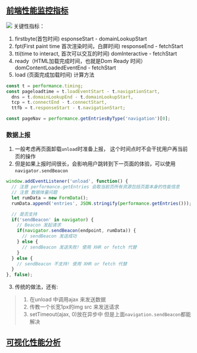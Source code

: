 
## [前端性能监控指标](https://github.com/Godiswill/blog/issues/19)
![](https://imgconvert.csdnimg.cn/aHR0cHM6Ly9yYXcuZ2l0aHVidXNlcmNvbnRlbnQuY29tL0dvZGlzd2lsbC9ibG9nL21hc3Rlci8wOCVFNSU4OSU4RCVFNyVBQiVBRiVFNSVCNyVBNSVFNyVBOCU4QiVFNSU4QyU5Ni90aW1lc3RhbXAtZGlhZ3JhbS5qcGc?x-oss-process=image/format,png)
关键性指标：
1. firstbyte(首包时间) esponseStart - domainLookupStart
2. fpt(First paint time 首次渲染时间，白屏时间) responseEnd - fetchStart
3. tti(time to interact, 首次可以交互的时间) domInteractive - fetchStart 
4. ready（HTML加载完成时间，也就是Dom Ready 时间） domContentLoadedEventEnd - fetchStart
5. load (页面完成加载时间)
计算方法
```javascript
const t = performance.timing;
const pageloadtime = t.loadEventStart - t.navigationStart,
  dns = t.domainLookupEnd - t.domainLookupStart,
  tcp = t.connectEnd - t.connectStart,
  ttfb = t.responseStart - t.navigationStart;
```

```javascript
const pageNav = performance.getEntriesByType('navigation')[0];
```

### 数据上报
1. 一般考虑再页面卸载`unload`时准备上报， 这个时间点时不会干扰用户再当前页的操作
2. 但是如果上报时间很长，会影响用户跳转到下一页面的体验，可以使用`navigator.sendBeacon`
```javascript
window.addEventListener('unload', function() {
  // 注意 performance.getEntries 会取当前页所有资源包括页面本身的性能信息
  // 注意 数据体量问题
  let rumData = new FormData();
  rumData.append('entries', JSON.stringify(performance.getEntries()));

  // 是否支持
  if('sendBeacon' in navigator) {
    // Beacon 发起请求
    if(navigator.sendBeacon(endpoint, rumData)) {
      // sendBeacon 发送成功
    } else {
      // sendBeacon 发送失败! 使用 XHR or fetch 代替
    }
  } else {
    // sendBeacon 不支持! 使用 XHR or fetch 代替
  }
}, false);
```
3. 传统的做法，还有:
> 1. 在unload 中调用ajax 来发送数据
> 2. 传教一个长宽1px的img src 来发送请求
> 3. setTimeout(ajax, 0)放在异步中
但是上面`navigation.sendBeacon`都能解决

## [可视化性能分析](https://github.com/Godiswill/blog/issues/24)